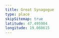 ```yaml
---
title: Great Synagogue
type: place
skipSitemap: true
latitude: 47.495904
longitude: 19.060615
---
```

